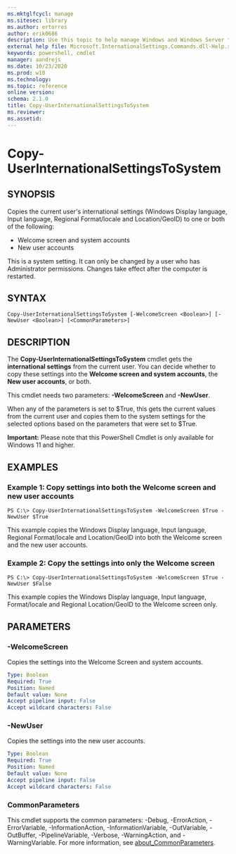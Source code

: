 ```yaml
---
ms.mktglfcycl: manage
ms.sitesec: library
ms.author: ertorres
author: erik0686
description: Use this topic to help manage Windows and Windows Server technologies with Windows PowerShell.
external help file: Microsoft.InternationalSettings.Commands.dll-Help.xml
keywords: powershell, cmdlet
manager: aandrejs
ms.date: 10/23/2020
ms.prod: w10
ms.technology:
ms.topic: reference
online version: 
schema: 2.1.0
title: Copy-UserInternationalSettingsToSystem
ms.reviewer:
ms.assetid: 
---
```


# Copy-UserInternationalSettingsToSystem

## SYNOPSIS
Copies the current user's international settings (Windows Display language, Input language, Regional Format/locale and Location/GeoID) to one or both of the following:
* Welcome screen and system accounts
* New user accounts

This is a system setting. It can only be changed by a user who has Administrator permissions. Changes take effect after the computer is restarted.

## SYNTAX

```
Copy-UserInternationalSettingsToSystem [-WelcomeScreen <Boolean>] [-NewUser <Boolean>] [<CommonParameters>]
```

## DESCRIPTION
The **Copy-UserInternationalSettingsToSystem** cmdlet gets the **international settings** from the current user.
You can decide whether to copy these settings into the **Welcome screen and system accounts**, the **New user accounts**, or both.

This cmdlet needs two parameters: **-WelcomeScreen** and **-NewUser**.

When any of the parameters is set to $True, this gets the current values from the current user and copies them to the system settings for the selected options based on the parameters that were set to $True.

**Important:** Please note that this PowerShell Cmdlet is only available for Windows 11 and higher.


## EXAMPLES

### Example 1: Copy settings into both the Welcome screen and new user accounts
```
PS C:\> Copy-UserInternationalSettingsToSystem -WelcomeScreen $True -NewUser $True
```

This example copies the Windows Display language, Input language, Regional Format/locale and Location/GeoID into both the Welcome screen and the new user accounts.


### Example 2: Copy the settings into only the Welcome screen
```
PS C:\> Copy-UserInternationalSettingsToSystem -WelcomeScreen $True -NewUser $False
```

This example copies the Windows Display language, Input language, Format/locale and Regional Location/GeoID to the Welcome screen only.


## PARAMETERS

### -WelcomeScreen
Copies the settings into the Welcome Screen and system accounts.

```yaml
Type: Boolean
Required: True
Position: Named
Default value: None
Accept pipeline input: False
Accept wildcard characters: False
```

### -NewUser
Copies the settings into the new user accounts.

```yaml
Type: Boolean
Required: True
Position: Named
Default value: None
Accept pipeline input: False
Accept wildcard characters: False
```

### CommonParameters
This cmdlet supports the common parameters: -Debug, -ErrorAction, -ErrorVariable, -InformationAction, -InformationVariable, -OutVariable, -OutBuffer, -PipelineVariable, -Verbose, -WarningAction, and -WarningVariable. For more information, see [about_CommonParameters](https://go.microsoft.com/fwlink/?LinkID=113216).